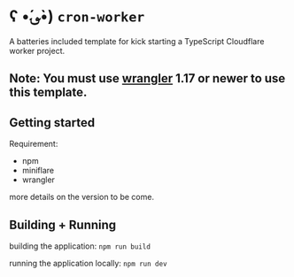 # ʕ •́؈•̀) `cron-worker`

A batteries included template for kick starting a TypeScript Cloudflare worker project.

## Note: You must use [wrangler](https://developers.cloudflare.com/workers/cli-wrangler/install-update) 1.17 or newer to use this template.

## Getting started

Requirement:
- npm
- miniflare
- wrangler

more details on the version to be come.

## Building + Running 
building the application:
`npm run build`

running the application locally:
`npm run dev`
